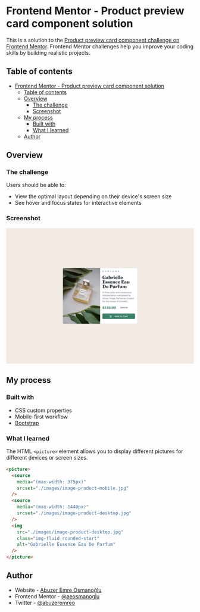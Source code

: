 # Frontend Mentor - Product preview card component solution

This is a solution to the [Product preview card component challenge on Frontend Mentor](https://www.frontendmentor.io/challenges/product-preview-card-component-GO7UmttRfa). Frontend Mentor challenges help you improve your coding skills by building realistic projects.

## Table of contents

- [Frontend Mentor - Product preview card component solution](#frontend-mentor---product-preview-card-component-solution)
  - [Table of contents](#table-of-contents)
  - [Overview](#overview)
    - [The challenge](#the-challenge)
    - [Screenshot](#screenshot)
  - [My process](#my-process)
    - [Built with](#built-with)
    - [What I learned](#what-i-learned)
  - [Author](#author)

## Overview

### The challenge

Users should be able to:

- View the optimal layout depending on their device's screen size
- See hover and focus states for interactive elements

### Screenshot

![](./screenshot.png)

## My process

### Built with

- CSS custom properties
- Mobile-first workflow
- [Bootstrap](https://getbootstrap.com/)

### What I learned

The HTML `<picture>` element allows you to display different pictures for different devices or screen sizes.

```html
<picture>
  <source
    media="(max-width: 375px)"
    srcset="./images/image-product-mobile.jpg"
  />
  <source
    media="(max-width: 1440px)"
    srcset="./images/image-product-desktop.jpg"
  />
  <img
    src="./images/image-product-desktop.jpg"
    class="img-fluid rounded-start"
    alt="Gabrielle Essence Eau De Parfum"
  />
</picture>
```

## Author

- Website - [Abuzer Emre Osmanoğlu](https://abuzeremre.com)
- Frontend Mentor - [@aeosmanoglu](https://www.frontendmentor.io/profile/aeosmanoglu)
- Twitter - [@abuzeremreo](https://twitter.com/abuzeremreo)
